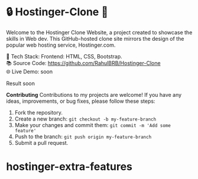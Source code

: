 # 🔒 Hostinger-Clone 🚀

Welcome to the Hostinger Clone Website, a project created to showcase the skills in Web dev. This GitHub-hosted clone site mirrors the design of the popular web hosting service, Hostinger.com.

🔨 Tech Stack: Frontend: HTML, CSS, Bootstrap.<br>
📚 Source Code: https://github.com/RahulBRB/Hostinger-Clone<br>
🌐 Live Demo: soon<br>

Result
soon


**Contributing**
Contributions to my projects are welcome! If you have any ideas, improvements, or bug fixes, please follow these steps:

1. Fork the repository.
2. Create a new branch: `git checkout -b my-feature-branch`
3. Make your changes and commit them: `git commit -m 'Add some feature'`
4. Push to the branch: `git push origin my-feature-branch`
5. Submit a pull request.
# hostinger-extra-features
